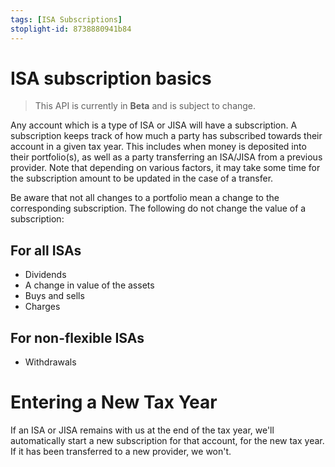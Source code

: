 ```yaml
---
tags: [ISA Subscriptions]
stoplight-id: 8738880941b84
---
```


# ISA subscription basics

<!-- theme: info -->
> This API is currently in **Beta** and is subject to change.

Any account which is a type of ISA or JISA will have a subscription. A subscription keeps track of how much a party has subscribed towards their account in a given tax year. This includes when money is deposited into their portfolio(s), as well as a party transferring an ISA/JISA from a previous provider. Note that depending on various factors, it may take some time for the subscription amount to be updated in the case of a transfer.

Be aware that not all changes to a portfolio mean a change to the corresponding subscription. The following do not change the value of a subscription:

## For all ISAs

- Dividends
- A change in value of the assets
- Buys and sells
- Charges

## For non-flexible ISAs

- Withdrawals

# Entering a New Tax Year

If an ISA or JISA remains with us at the end of the tax year, we'll automatically start a new subscription for that account, for the new tax year. If it has been transferred to a new provider, we won't.